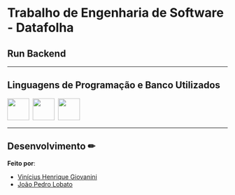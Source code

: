 # Trabalho de Engenharia de Software - Datafolha



## Run Backend


----





## Linguagens de Programação e Banco Utilizados

<img src="https://cdn.jsdelivr.net/gh/devicons/devicon/icons/typescript/typescript-original.svg" width="50px"/>&nbsp;
<img src="https://cdn.jsdelivr.net/gh/devicons/devicon/icons/postgresql/postgresql-original-wordmark.svg" width="50px"/>&nbsp;
<img src="https://cdn.jsdelivr.net/gh/devicons/devicon/icons/flutter/flutter-original.svg" width="50px"/>

---

## Desenvolvimento ✏

**Feito por**:
- [Vinícius Henrique Giovanini](https://github.com/viniciushgiovanini)  
- [João Pedro Lobato](https://github.com/PJBHL)